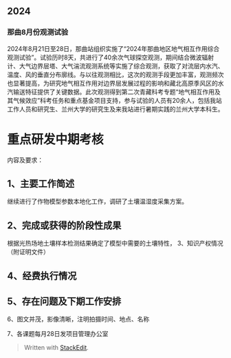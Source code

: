 ## 2024 
### 那曲8月份观测试验
2024年8月21日至28日，那曲站组织实施了“2024年那曲地区地气相互作用综合观测试验”。试验历时8天，共进行了40余次气球探空观测，期间结合微波辐射计、大气边界层塔、大气湍流观测系统等实施了综合观测，获取了对流层内水汽、温度、风的垂直分布廓线。与以往观测相比，这次的观测手段更加丰富，观测频次也显著提高，为研究地气相互作用对边界层发展过程的影响和藏北高原季风区的水汽输送特征提供了关键数据。此次观测得到第二次青藏科考专题“地气相互作用及其气候效应”科考任务和重点基金项目支持，参与试验的人员有20余人，包括我站工作人员和研究生、兰州大学的研究生及来我站进行暑期实践的兰州大学本科生。


# 重点研发中期考核

内容及要求：

## 1、主要工作简述
继续进行了作物模型参数本地化工作，调研了土壤温湿度采集方案。

## 2、完成或获得的阶段性成果
根据光热场地土壤样本检测结果确定了模型中需要的土壤特性，
3、知识产权情况（附证明文件）

## 4、经费执行情况

## 5、存在问题及下期工作安排

6、图文并茂，影像清晰，注明拍摄时间、地点、名称

7、各课题每月28日发项目管理办公室

> Written with [StackEdit](https://stackedit.io/).
<!--stackedit_data:
eyJoaXN0b3J5IjpbNTg0MDM3MzI4XX0=
-->